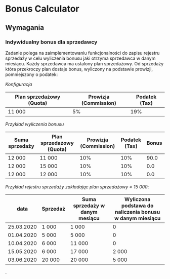 Bonus Calculator
================

## Wymagania

### Indywidualny bonus dla sprzedawcy

Zadanie polega na zaimplementowaniu funkcjonalności do zapisu rejestru sprzedaży w celu wyliczenia bonusu jaki otrzyma sprzedawca w danym miesiącu.
Każdy sprzedawca ma ustalony plan sprzedażowy. Od sprzedaży która przekroczy plan dostaje bonus, wyliczony na podstawie prowizji, pomniejszony o podatek: 

*Konfiguracja*

|Plan sprzedażowy (Quota)|   Prowizja (Commission)|   Podatek (Tax) | 
|-----|----------------------|-------------------------|
| 11 000 |    5%        |                        19%|

*Przykład wyliczenia bonusu*

|Suma sprzedaży  |Plan sprzedażowy (Quota)|    Prowizja (Commission) |       Podatek (Tax)  | Bonus|
|----------|-----|----------------------|-------------------------|---|
|12 000    | 11 000 |    10%        |                        10%|                90.0|
|12 000    | 15 000 |    10% |                        10%|                0.0|
|12 000    | 12 000|    10% |                    10%|                0.0|

*Przykład rejestru sprzedaży zakładając plan sprzedażowy = 15 000*:

|data|Sprzedaż|    Suma sprzedaży w danym mesiącu| Wyliczona podstawa do naliczenia bonusu w danym miesiącu|	 
|---|-----|----------|------------|
|25.03.2020| 1 000 | 1 000    | 0 |
|01.04.2020| 5 000 | 5 000    | 0        |
|10.04.2020| 6 000 | 11 000    | 0        |
|15.05.2020| 6 000 | 17 000    | 2 000        |
|03.06.2020| 20 000 | 20 000    | 5 000        |
  
  
  
  
  
  
  
  
 
  
  
  


















.
